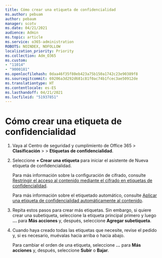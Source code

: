 ```yaml
---
title: Cómo crear una etiqueta de confidencialidad
ms.author: pebuam
author: pebaum
manager: scotv
ms.date: 04/21/2021
audience: Admin
ms.topic: article
ms.service: o365-administration
ROBOTS: NOINDEX, NOFOLLOW
localization_priority: Priority
ms.collection: Adm_O365
ms.custom:
- "11014"
- "9000181"
ms.openlocfilehash: 0daa46f35f80eb423a75b150a1742c23e90389f8
ms.sourcegitcommit: 69206a3d292d681c81f0ac74b1fcec3ae50912de
ms.translationtype: HT
ms.contentlocale: es-ES
ms.lasthandoff: 04/21/2021
ms.locfileid: "51937851"
---
```

# <a name="how-to-create-a-sensitivity-label"></a>Cómo crear una etiqueta de confidencialidad

1. Vaya al Centro de seguridad y cumplimiento de Office 365 > **Clasificación** >  > **Etiquetas de confidencialidad**.

1. Seleccione **+ Crear una etiqueta** para iniciar el asistente de Nueva etiqueta de confidencialidad.

    Para más información sobre la configuración de cifrado, consulte [Restringir el acceso al contenido mediante el cifrado en etiquetas de confidencialidad](https://go.microsoft.com/fwlink/?linkid=2106331).

    Para más información sobre el etiquetado automático, consulte [Aplicar una etiqueta de confidencialidad automáticamente al contenido](https://go.microsoft.com/fwlink/?linkid=2105837).

1. Repita estos pasos para crear más etiquetas. Sin embargo, si quiere crear una subetiqueta, seleccione la etiqueta principal primero y luego **...** para **Más acciones** y, después, seleccione **Agregar subetiqueta**.

1. Cuando haya creado todas las etiquetas que necesite, revise el pedido y, si es necesario, muévalas hacia arriba o hacia abajo. 
    
    Para cambiar el orden de una etiqueta, seleccione **...** para **Más acciones** y, después, seleccione **Subir** o **Bajar**.
